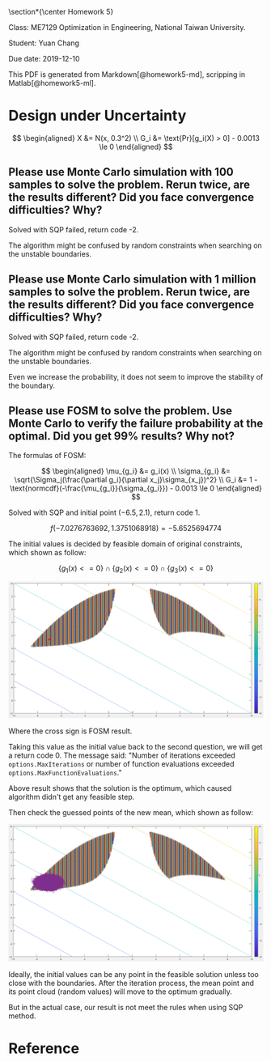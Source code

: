\section*{\center Homework 5}

Class: ME7129 Optimization in Engineering, National Taiwan University.

Student: Yuan Chang

Due date: 2019-12-10

This PDF is generated from Markdown[@homework5-md], scripping in Matlab[@homework5-ml].

# Design under Uncertainty

$$
\begin{aligned}
X &= N(x, 0.3^2)
\\
G_i &= \text{Pr}[g_i(X) > 0] - 0.0013 \le 0
\end{aligned}
$$

## Please use Monte Carlo simulation with 100 samples to solve the problem. Rerun twice, are the results different? Did you face convergence difficulties? Why?

Solved with SQP failed, return code -2.

The algorithm might be confused by random constraints when searching on the unstable boundaries.

## Please use Monte Carlo simulation with 1 million samples to solve the problem. Rerun twice, are the results different? Did you face convergence difficulties? Why?

Solved with SQP failed, return code -2.

The algorithm might be confused by random constraints when searching on the unstable boundaries.

Even we increase the probability, it does not seem to improve the stability of the boundary.

## Please use FOSM to solve the problem. Use Monte Carlo to verify the failure probability at the optimal. Did you get 99% results? Why not?

The formulas of FOSM:

$$
\begin{aligned}
\mu_{g_i} &= g_i(x)
\\
\sigma_{g_i} &= \sqrt{\Sigma_j(\frac{\partial g_i}{\partial x_j}\sigma_{x_j})^2}
\\
G_i &= 1 - \text{normcdf}(-\frac{\mu_{g_i}}{\sigma_{g_i}}) - 0.0013 \le 0
\end{aligned}
$$

Solved with SQP and initial point $(-6.5, 2.1)$, return code 1.

$$
f(-7.0276763692, 1.3751068918) = -5.6525694774
$$

The initial values is decided by feasible domain of original constraints, which shown as follow:

$$
\{g_1(x) <= 0\} \cap \{g_2(x) <= 0\} \cap \{g_3(x) <= 0\}
$$

![](img/homework5-1.png)

Where the cross sign is FOSM result.

Taking this value as the initial value back to the second question, we will get a return code 0.
The message said: "Number of iterations exceeded `options.MaxIterations` or number of function evaluations exceeded `options.MaxFunctionEvaluations`."

Above result shows that the solution is the optimum, which caused algorithm didn't get any feasible step.

Then check the guessed points of the new mean, which shown as follow:

![](img/homework5-2.png)

Ideally, the initial values can be any point in the feasible solution unless too close with the boundaries.
After the iteration process, the mean point and its point cloud (random values) will move to the optimum gradually.

But in the actual case, our result is not meet the rules when using SQP method.

# Reference
